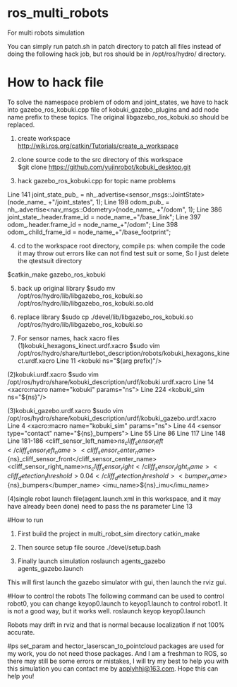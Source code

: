 # ros_multi_robots
For multi robots simulation

You can simply run patch.sh in patch directory to patch all files instead of doing the following hack job, but ros should be in /opt/ros/hydro/ directory.

# How to hack file
To solve the namespace problem of odom and joint_states, we have to hack into gazebo_ros_kobuki.cpp file of  kobuki_gazebo_plugins and add node name prefix to these topics. The original libgazebo_ros_kobuki.so should be replaced.

1. create workspace
http://wiki.ros.org/catkin/Tutorials/create_a_workspace

2. clone source code to the src directory of this workspace
<br />$git clone https://github.com/yujinrobot/kobuki_desktop.git

3. hack gazebo_ros_kobuki.cpp for topic name problems

Line 141   joint_state_pub_ = nh_.advertise<sensor_msgs::JointState>(node_name_ +"/joint_states", 1);
Line 198   odom_pub_ = nh_.advertise<nav_msgs::Odometry>(node_name_ +"/odom", 1);
Line 386   joint_state_.header.frame_id = node_name_+"/base_link";
Line 397   odom_.header.frame_id = node_name_+"/odom";
Line 398   odom_.child_frame_id = node_name_+"/base_footprint";

4. cd to the workspace root directory, compile
ps: when compile the code it may throw out errors like can not find test suit or some, So I just delete the qtestsuit directory

$catkin_make gazebo_ros_kobuki

5. back up original library
$sudo mv /opt/ros/hydro/lib/libgazebo_ros_kobuki.so /opt/ros/hydro/lib/libgazebo_ros_kobuki.so.old

6. replace library
$sudo cp ./devel/lib/libgazebo_ros_kobuki.so /opt/ros/hydro/lib/libgazebo_ros_kobuki.so

7. For sensor names, hack xacro files
(1)kobuki_hexagons_kinect.urdf.xacro
$sudo vim /opt/ros/hydro/share/turtlebot_description/robots/kobuki_hexagons_kinect.urdf.xacro
Line 11  <kobuki ns="$(arg prefix)"/>

(2)kobuki.urdf.xacro
$sudo vim /opt/ros/hydro/share/kobuki_description/urdf/kobuki.urdf.xacro
Line 14  <xacro:macro name="kobuki" params="ns"> 
Line 224     <kobuki_sim ns="${ns}"/>

(3)kobuki_gazebo.urdf.xacro 
$sudo vim /opt/ros/hydro/share/kobuki_description/urdf/kobuki_gazebo.urdf.xacro
Line 4  <xacro:macro name="kobuki_sim" params="ns">
Line 44 	    <sensor type="contact" name="${ns}_bumpers">
Line 55	    <sensor type="ray" name="${ns}_cliff_sensor_left">
Line 86	    <sensor type="ray" name="${ns}_cliff_sensor_right">
Line 117 	    <sensor type="ray" name="${ns}_cliff_sensor_front">
Line 148	  <sensor type="imu" name="${ns}_imu">
Line 181-186	      <cliff_sensor_left_name>${ns}_cliff_sensor_left</cliff_sensor_left_name>
	      <cliff_sensor_center_name>${ns}_cliff_sensor_front</cliff_sensor_center_name>
	      <cliff_sensor_right_name>${ns}_cliff_sensor_right</cliff_sensor_right_name>
	      <cliff_detection_threshold>0.04</cliff_detection_threshold>
	      <bumper_name>${ns}_bumpers</bumper_name>
              <imu_name>${ns}_imu</imu_name>

(4)single robot launch file(agent.launch.xml in this workspace, and it may have already been done) need to pass the ns parameter
Line 13  <arg name="urdf_file" default="$(find xacro)/xacro.py '$(find turtlebot_description)/robots/$(arg base)_$(arg stacks)_$(arg 3d_sensor).urdf.xacro' prefix:=$(arg robot_name)" />


#How to run
1. First build the project in multi_robot_sim directory
catkin_make

2. Then source setup file
source ./devel/setup.bash

3. Finally launch simulation
roslaunch agents_gazebo agents_gazebo.launch

This will first launch the gazebo simulator with gui, then launch the rviz gui.

#How to control the robots
The following command can be used to control robot0, you can change keyop0.launch to keyop1.launch to control robot1. It is not a good way, but it works well.
roslaunch keyop keyop0.launch

Robots may drift in rviz and that is normal because localization if not 100% accurate.

#ps
set_param and hector_laserscan_to_pointcloud packages are used for my work, you do not need those packages. And I am a freshman to ROS, so there may still be some errors or mistakes, I will try my best to help you with this simulation you can contact me by applyhhj@163.com. Hope this can help you!

